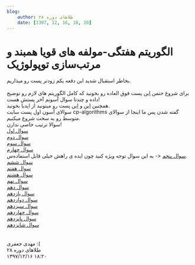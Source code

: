 ```yaml
---
blog:
    author: طلاهای دوره ۲۸
    date: [1397, 12, 16, 18, 20]
---
```

# الگوریتم هفتگی-مولفه های قویا همبند و مرتب‌سازی توپولوژیک

<div class="cnt">
<div>بخاطر استقبال شدید این دفعه یکم زودتر پست رو میذاریم.</div>
<div> </div>
<div>برای شروع حتمن <a href="https://cp-algorithms.com/graph/strongly-connected-components.html" target="_blank">این</a> پست فوق العاده رو بخونید که کامل الگوریتم های لازم رو توضیح داده و چندتا سوال آسونم آخر پستش هست!</div>
<div>همچنین <a href="https://opedia.ir/%D8%A2%D9%85%D9%88%D8%B2%D8%B4/%D8%A7%D9%84%DA%AF%D9%88%D8%B1%DB%8C%D8%AA%D9%85/%D9%85%D8%B1%D8%AA%D8%A8%E2%80%8C%D8%B3%D8%A7%D8%B2%DB%8C_%D8%AA%D9%88%D9%BE%D9%88%D9%84%D9%88%DA%98%DB%8C%DA%A9" target="_blank">این</a> و <a href="https://opedia.ir/%D8%A2%D9%85%D9%88%D8%B2%D8%B4/%D8%A7%D9%84%DA%AF%D9%88%D8%B1%DB%8C%D8%AA%D9%85/%D9%85%D8%B1%D8%AA%D8%A8%E2%80%8C%D8%B3%D8%A7%D8%B2%DB%8C_%D8%AA%D9%88%D9%BE%D9%88%D9%84%D9%88%DA%98%DB%8C%DA%A9" target="_blank">این</a> پست رو میتونید از اپدیا بخونید.</div>
<div></div>
<div>سوالای آسون اول پست سایت cp-algorithms گفته شدن پس ما اینجا از سوالای متوسط رو به سخت شروع میکنیم.</div>
<div>سوالا ترتیب خاصی ندارن!</div>
<div><a href="https://codeforces.com/problemset/problem/427/C" target="_blank">سوال اول</a></div>
<div><a href="https://codeforces.com/contest/505/problem/D" target="_blank">سوال دوم</a></div>
<div><a href="https://codeforces.com/problemset/problem/894/E" target="_blank">سوال سوم</a></div>
<div><a href="https://codeforces.com/problemset/problem/555/E" target="_blank">سوال چهارم</a></div>
<div>
<a href="https://codeforces.com/problemset/problem/274/D" target="_blank">سوال پنجم</a> &lt;- به این سوال توجه ویژه کنید چون ایده ی راهش خیلی قابل استفاده‌س.</div>
<div><a href="https://codeforces.com/contest/118/problem/E" target="_blank">سوال ششم</a></div>
<div><a href="https://codeforces.com/contest/118/problem/E" target="_blank">سوال هفتم</a></div>
<div><a href="https://codeforces.com/contest/1065/problem/F" target="_blank">سوال هشتم</a></div>
<div><a href="https://codeforces.com/contest/909/problem/E" target="_blank">سوال نهم</a></div>
<div><a href="https://codeforces.com/contest/1100/problem/E" target="_blank">سوال دهم</a></div>
<div><a href="https://quera.ir/problemset/olympiad/9857/%D8%B3%D8%A4%D8%A7%D9%84-%DA%AF%D8%B1%D8%A7%D9%81-%D8%AF%D9%88%D8%B1%D9%87-%DB%B2%DB%B6-%D8%AA%D9%88%D9%BE%D9%88%D9%84%D9%88%D9%87%D8%A7%DB%8C-%D8%A8%D9%87-%D9%87%D9%85-%DA%86%D8%B3%D8%A8%DB%8C%D8%AF%D9%87" target="_blank">سوال یازدهم</a></div>
<div><a href="https://codeforces.com/contest/1062/problem/F" target="_blank">سوال دوازدهم</a></div>
<div><a href="https://codeforces.com/gym/101741/problem/L" target="_blank">سوال سیزدهم</a></div>
<div><a href="https://codeforces.com/gym/101968/problem/J" target="_blank">سوال چهاردهم</a></div>
<div><a href="https://codeforces.com/gym/101246/problem/G" target="_blank">سوال پانزدهم</a></div>
<div><a href="https://codeforces.com/contest/687/problem/E" target="_blank">سوال شانزدهم</a></div>
<div> </div>
<div> </div>
<div>مهدی جعفری :(</div>
</div>

<div class="blog-info">
    <div class="blog-author">طلاهای دوره ۲۸</div>
    <div class="blog-date">۱۳۹۷/۱۲/۱۶ ۱۸:۲۰</div>
</div>

